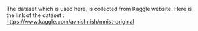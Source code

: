 The dataset which is used here, is collected from Kaggle website. Here is the link of the dataset : <br>https://www.kaggle.com/avnishnish/mnist-original

